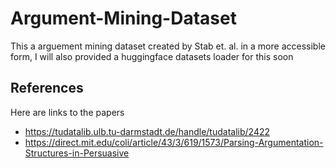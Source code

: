 # Argument-Mining-Dataset
This a arguement mining dataset created  by Stab et. al. in a more accessible form, I will also provided a huggingface datasets loader for this soon


## References

Here are links to the papers

* https://tudatalib.ulb.tu-darmstadt.de/handle/tudatalib/2422
* https://direct.mit.edu/coli/article/43/3/619/1573/Parsing-Argumentation-Structures-in-Persuasive
